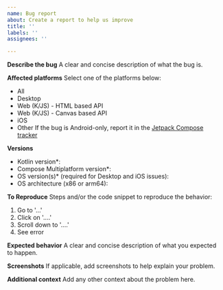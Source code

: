 ```yaml
---
name: Bug report
about: Create a report to help us improve
title: ''
labels: ''
assignees: ''

---
```


**Describe the bug**
A clear and concise description of what the bug is.

**Affected platforms**
Select one of the platforms below:
- All
- Desktop
- Web (K/JS) - HTML based API
- Web (K/JS) - Canvas based API
- iOS
- Other
If the bug is Android-only, report it in the [Jetpack Compose tracker](https://issuetracker.google.com/issues/new?component=612128)

**Versions**
- Kotlin version*: 
- Compose Multiplatform version*:
- OS version(s)* (required for Desktop and iOS issues):
- OS architecture (x86 or arm64): 

**To Reproduce**
Steps and/or the code snippet to reproduce the behavior:
1. Go to '...'
2. Click on '....'
3. Scroll down to '....'
4. See error

**Expected behavior**
A clear and concise description of what you expected to happen.

**Screenshots**
If applicable, add screenshots to help explain your problem.

**Additional context**
Add any other context about the problem here.
